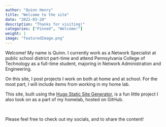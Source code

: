 ```yaml
---
author: "Quinn Henry"
title: "Welcome to the site"
date: "2022-03-20"
description: "Thanks for visiting!"
categories: ["Pinned", "Welcome!"]
weight: 1
image: "featuredImage.png"
---
```


Welcome! My name is Quinn. I currently work as a Network Specialist at public school district part-time and attend Pennsylvania College of Technology as a full-time student, majoring in Network Administration and Engineering.

On this site, I post projects I work on both at home and at school. For the most part, I will include items from working in my home lab.

This site, built using the [Hugo Static Site Generator](https://gohugo.io), is a fun little project I also took on as a part of my homelab, hosted on GitHub.

&nbsp;

Please feel free to check out my socials, and to share the content!